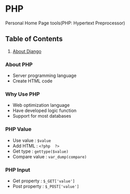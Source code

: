 # PHP
Personal Home Page tools(PHP: Hypertext Preprocessor)


## Table of Contents

1. [About Django](#About-Django)


### About PHP

- Server programming language
- Create HTML code


### Why Use PHP

- Web optimization language
- Have developed logic function
- Support for most databases


### PHP Value

- Use value : `$value`
- Add HTML : `<?php  ?>`
- Get type : `gettype($value)`
- Compare value : `var_dump(compare)`



### PHP Input

- Get property : `$_GET['value']`
- Post property : `$_POST['value']`
